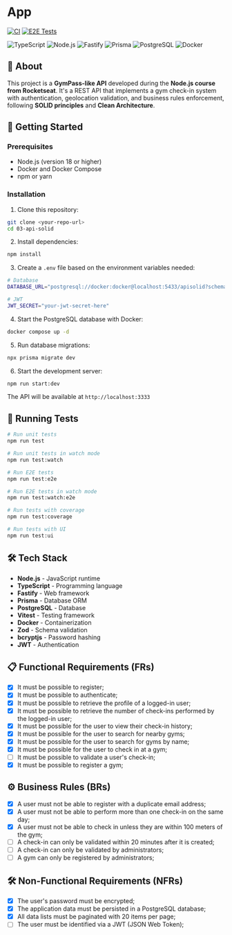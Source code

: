 # App

[![CI](https://github.com/daisyoli/03-api-solid/actions/workflows/ci.yml/badge.svg)](https://github.com/daisyoli/03-api-solid/actions/workflows/ci.yml)
[![E2E Tests](https://github.com/daisyoli/03-api-solid/actions/workflows/e2e.yml/badge.svg)](https://github.com/daisyoli/03-api-solid/actions/workflows/e2e.yml)

![TypeScript](https://img.shields.io/badge/typescript-%23007ACC.svg?style=for-the-badge&logo=typescript&logoColor=white)
![Node.js](https://img.shields.io/badge/node.js-6DA55F?style=for-the-badge&logo=node.js&logoColor=white)
![Fastify](https://img.shields.io/badge/fastify-%23000000.svg?style=for-the-badge&logo=fastify&logoColor=white)
![Prisma](https://img.shields.io/badge/Prisma-3982CE?style=for-the-badge&logo=Prisma&logoColor=white)
![PostgreSQL](https://img.shields.io/badge/postgresql-%23316192.svg?style=for-the-badge&logo=postgresql&logoColor=white)
![Docker](https://img.shields.io/badge/docker-%230db7ed.svg?style=for-the-badge&logo=docker&logoColor=white)

## 📖 About

This project is a **GymPass-like API** developed during the **Node.js course from Rocketseat**. It's a REST API that implements a gym check-in system with authentication, geolocation validation, and business rules enforcement, following **SOLID principles** and **Clean Architecture**.

## 🚀 Getting Started

### Prerequisites

- Node.js (version 18 or higher)
- Docker and Docker Compose
- npm or yarn

### Installation

1. Clone this repository:
```bash
git clone <your-repo-url>
cd 03-api-solid
```

2. Install dependencies:
```bash
npm install
```

3. Create a `.env` file based on the environment variables needed:
```bash
# Database
DATABASE_URL="postgresql://docker:docker@localhost:5433/apisolid?schema=public"

# JWT
JWT_SECRET="your-jwt-secret-here"
```

4. Start the PostgreSQL database with Docker:
```bash
docker compose up -d
```

5. Run database migrations:
```bash
npx prisma migrate dev
```

6. Start the development server:
```bash
npm run start:dev
```

The API will be available at `http://localhost:3333`

## 🧪 Running Tests

```bash
# Run unit tests
npm run test

# Run unit tests in watch mode
npm run test:watch

# Run E2E tests
npm run test:e2e

# Run E2E tests in watch mode
npm run test:watch:e2e

# Run tests with coverage
npm run test:coverage

# Run tests with UI
npm run test:ui
```

## 🛠️ Tech Stack

- **Node.js** - JavaScript runtime
- **TypeScript** - Programming language
- **Fastify** - Web framework
- **Prisma** - Database ORM
- **PostgreSQL** - Database
- **Vitest** - Testing framework
- **Docker** - Containerization
- **Zod** - Schema validation
- **bcryptjs** - Password hashing
- **JWT** - Authentication

## 📋 Functional Requirements (FRs)

- [x] It must be possible to register;
- [x] It must be possible to authenticate;
- [x] It must be possible to retrieve the profile of a logged-in user;
- [x] It must be possible to retrieve the number of check-ins performed by the logged-in user;
- [x] It must be possible for the user to view their check-in history;
- [x] It must be possible for the user to search for nearby gyms;
- [x] It must be possible for the user to search for gyms by name;
- [x] It must be possible for the user to check in at a gym;
- [ ] It must be possible to validate a user's check-in;
- [x] It must be possible to register a gym;

## ⚙️ Business Rules (BRs)

- [x] A user must not be able to register with a duplicate email address;
- [x] A user must not be able to perform more than one check-in on the same day;
- [x] A user must not be able to check in unless they are within 100 meters of the gym;
- [ ] A check-in can only be validated within 20 minutes after it is created;
- [ ] A check-in can only be validated by administrators;
- [ ] A gym can only be registered by administrators;

## 🛠 Non-Functional Requirements (NFRs)

- [x] The user's password must be encrypted;
- [x] The application data must be persisted in a PostgreSQL database;
- [x] All data lists must be paginated with 20 items per page;
- [ ] The user must be identified via a JWT (JSON Web Token);
